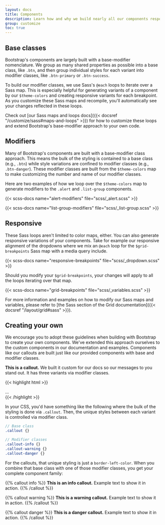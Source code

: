 ```yaml
---
layout: docs
title: Components
description: Learn how and why we build nearly all our components responsively and with base and modifier classes.
group: customize
toc: true
---
```


## Base classes

Bootstrap's components are largely built with a base-modifier nomenclature. We group as many shared properties as possible into a base class, like `.btn`, and then group individual styles for each variant into modifier classes, like `.btn-primary` or `.btn-success`.

To build our modifier classes, we use Sass's `@each` loops to iterate over a Sass map. This is especially helpful for generating variants of a component by our `$theme-colors` and creating responsive variants for each breakpoint. As you customize these Sass maps and recompile, you'll automatically see your changes reflected in these loops.

Check out [our Sass maps and loops docs]({{< docsref "/customize/sass#maps-and-loops" >}}) for how to customize these loops and extend Bootstrap's base-modifier approach to your own code.

## Modifiers

Many of Bootstrap's components are built with a base-modifier class approach. This means the bulk of the styling is contained to a base class (e.g., `.btn`) while style variations are confined to modifier classes (e.g., `.btn-danger`). These modifier classes are built from the `$theme-colors` map to make customizing the number and name of our modifier classes.

Here are two examples of how we loop over the `$theme-colors` map to generate modifiers to the `.alert` and `.list-group` components.

{{< scss-docs name="alert-modifiers" file="scss/_alert.scss" >}}

{{< scss-docs name="list-group-modifiers" file="scss/_list-group.scss" >}}

## Responsive

These Sass loops aren't limited to color maps, either. You can also generate responsive variations of your components. Take for example our responsive alignment of the dropdowns where we mix an `@each` loop for the `$grid-breakpoints` Sass map with a media query include.

{{< scss-docs name="responsive-breakpoints" file="scss/_dropdown.scss" >}}

Should you modify your `$grid-breakpoints`, your changes will apply to all the loops iterating over that map.

{{< scss-docs name="grid-breakpoints" file="scss/_variables.scss" >}}

For more information and examples on how to modify our Sass maps and variables, please refer to [the Sass section of the Grid documentation]({{< docsref "/layout/grid#sass" >}}).

## Creating your own

We encourage you to adopt these guidelines when building with Bootstrap to create your own components. We've extended this approach ourselves to the custom components in our documentation and examples. Components like our callouts are built just like our provided components with base and modifier classes.

<div class="bd-example">
  <div class="bd-callout my-0">
    <strong>This is a callout.</strong> We built it custom for our docs so our messages to you stand out. It has three variants via modifier classes.
  </div>
</div>

{{< highlight html >}}
<div class="callout">...</div>
{{< /highlight >}}

In your CSS, you'd have something like the following where the bulk of the styling is done via `.callout`. Then, the unique styles between each variant is controlled via modifier class.

```scss
// Base class
.callout {}

// Modifier classes
.callout-info {}
.callout-warning {}
.callout-danger {}
```

For the callouts, that unique styling is just a `border-left-color`. When you combine that base class with one of those modifier classes, you get your complete component family:

{{% callout info %}}
**This is an info callout.** Example text to show it in action.
{{% /callout %}}

{{% callout warning %}}
**This is a warning callout.** Example text to show it in action.
{{% /callout %}}

{{% callout danger %}}
**This is a danger callout.** Example text to show it in action.
{{% /callout %}}
